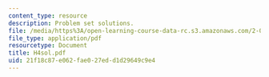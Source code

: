 ```yaml
---
content_type: resource
description: Problem set solutions.
file: /media/https%3A/open-learning-course-data-rc.s3.amazonaws.com/2-008-design-and-manufacturing-ii-spring-2003/21f18c87e062fae027edd1d29649c9e4_H4sol.pdf
file_type: application/pdf
resourcetype: Document
title: H4sol.pdf
uid: 21f18c87-e062-fae0-27ed-d1d29649c9e4
---
```

